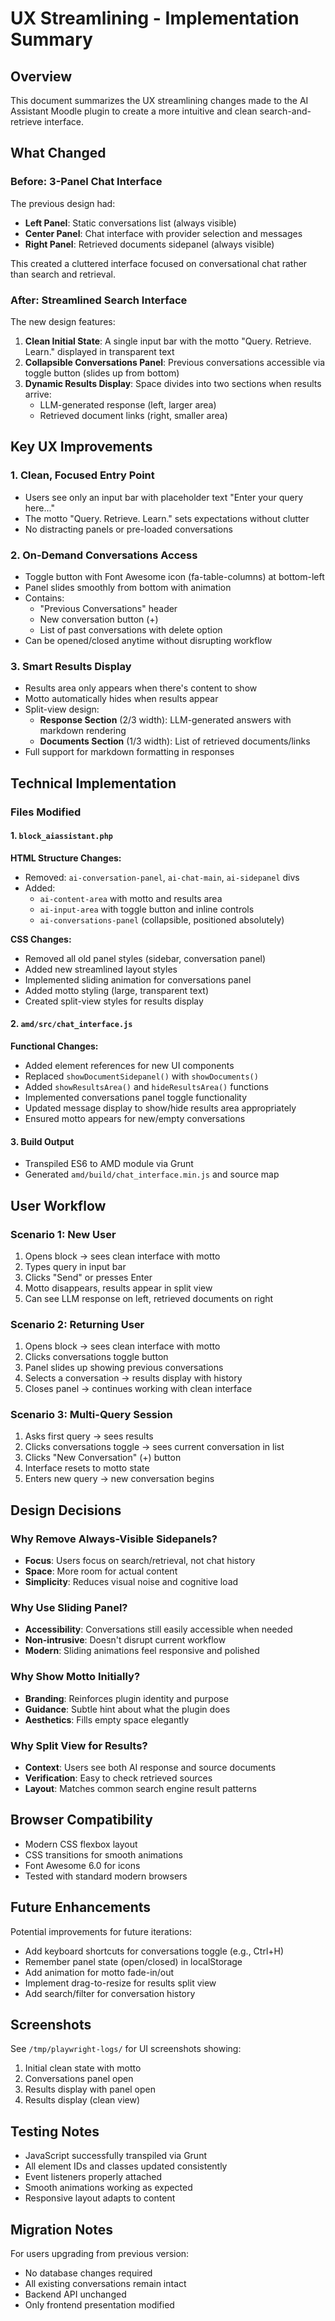 # UX Streamlining - Implementation Summary

## Overview
This document summarizes the UX streamlining changes made to the AI Assistant Moodle plugin to create a more intuitive and clean search-and-retrieve interface.

## What Changed

### Before: 3-Panel Chat Interface
The previous design had:
- **Left Panel**: Static conversations list (always visible)
- **Center Panel**: Chat interface with provider selection and messages
- **Right Panel**: Retrieved documents sidepanel (always visible)

This created a cluttered interface focused on conversational chat rather than search and retrieval.

### After: Streamlined Search Interface

The new design features:
1. **Clean Initial State**: A single input bar with the motto "Query. Retrieve. Learn." displayed in transparent text
2. **Collapsible Conversations Panel**: Previous conversations accessible via toggle button (slides up from bottom)
3. **Dynamic Results Display**: Space divides into two sections when results arrive:
   - LLM-generated response (left, larger area)
   - Retrieved document links (right, smaller area)

## Key UX Improvements

### 1. Clean, Focused Entry Point
- Users see only an input bar with placeholder text "Enter your query here..."
- The motto "Query. Retrieve. Learn." sets expectations without clutter
- No distracting panels or pre-loaded conversations

### 2. On-Demand Conversations Access
- Toggle button with Font Awesome icon (fa-table-columns) at bottom-left
- Panel slides smoothly from bottom with animation
- Contains:
  - "Previous Conversations" header
  - New conversation button (+)
  - List of past conversations with delete option
- Can be opened/closed anytime without disrupting workflow

### 3. Smart Results Display
- Results area only appears when there's content to show
- Motto automatically hides when results appear
- Split-view design:
  - **Response Section** (2/3 width): LLM-generated answers with markdown rendering
  - **Documents Section** (1/3 width): List of retrieved documents/links
- Full support for markdown formatting in responses

## Technical Implementation

### Files Modified

#### 1. `block_aiassistant.php`
**HTML Structure Changes:**
- Removed: `ai-conversation-panel`, `ai-chat-main`, `ai-sidepanel` divs
- Added: 
  - `ai-content-area` with motto and results area
  - `ai-input-area` with toggle button and inline controls
  - `ai-conversations-panel` (collapsible, positioned absolutely)

**CSS Changes:**
- Removed all old panel styles (sidebar, conversation panel)
- Added new streamlined layout styles
- Implemented sliding animation for conversations panel
- Added motto styling (large, transparent text)
- Created split-view styles for results display

#### 2. `amd/src/chat_interface.js`
**Functional Changes:**
- Added element references for new UI components
- Replaced `showDocumentSidepanel()` with `showDocuments()`
- Added `showResultsArea()` and `hideResultsArea()` functions
- Implemented conversations panel toggle functionality
- Updated message display to show/hide results area appropriately
- Ensured motto appears for new/empty conversations

#### 3. Build Output
- Transpiled ES6 to AMD module via Grunt
- Generated `amd/build/chat_interface.min.js` and source map

## User Workflow

### Scenario 1: New User
1. Opens block → sees clean interface with motto
2. Types query in input bar
3. Clicks "Send" or presses Enter
4. Motto disappears, results appear in split view
5. Can see LLM response on left, retrieved documents on right

### Scenario 2: Returning User
1. Opens block → sees clean interface with motto
2. Clicks conversations toggle button
3. Panel slides up showing previous conversations
4. Selects a conversation → results display with history
5. Closes panel → continues working with clean interface

### Scenario 3: Multi-Query Session
1. Asks first query → sees results
2. Clicks conversations toggle → sees current conversation in list
3. Clicks "New Conversation" (+) button
4. Interface resets to motto state
5. Enters new query → new conversation begins

## Design Decisions

### Why Remove Always-Visible Sidepanels?
- **Focus**: Users focus on search/retrieval, not chat history
- **Space**: More room for actual content
- **Simplicity**: Reduces visual noise and cognitive load

### Why Use Sliding Panel?
- **Accessibility**: Conversations still easily accessible when needed
- **Non-intrusive**: Doesn't disrupt current workflow
- **Modern**: Sliding animations feel responsive and polished

### Why Show Motto Initially?
- **Branding**: Reinforces plugin identity and purpose
- **Guidance**: Subtle hint about what the plugin does
- **Aesthetics**: Fills empty space elegantly

### Why Split View for Results?
- **Context**: Users see both AI response and source documents
- **Verification**: Easy to check retrieved sources
- **Layout**: Matches common search engine result patterns

## Browser Compatibility
- Modern CSS flexbox layout
- CSS transitions for smooth animations
- Font Awesome 6.0 for icons
- Tested with standard modern browsers

## Future Enhancements
Potential improvements for future iterations:
- Add keyboard shortcuts for conversations toggle (e.g., Ctrl+H)
- Remember panel state (open/closed) in localStorage
- Add animation for motto fade-in/out
- Implement drag-to-resize for results split view
- Add search/filter for conversation history

## Screenshots
See `/tmp/playwright-logs/` for UI screenshots showing:
1. Initial clean state with motto
2. Conversations panel open
3. Results display with panel open
4. Results display (clean view)

## Testing Notes
- JavaScript successfully transpiled via Grunt
- All element IDs and classes updated consistently
- Event listeners properly attached
- Smooth animations working as expected
- Responsive layout adapts to content

## Migration Notes
For users upgrading from previous version:
- No database changes required
- All existing conversations remain intact
- Backend API unchanged
- Only frontend presentation modified
